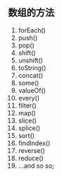 ## 数组的方法
1. forEach()
2. push()
3. pop()
4. shift()
5. unshift()
6. toString()
7. concat()
8. some()
9. valueOf()
10. every()
11. filter()
12. map()
13. slice()
14. splice()
15. sort()
16. findIndex()
17. reverse()
18. reduce()
19. ...and so so;